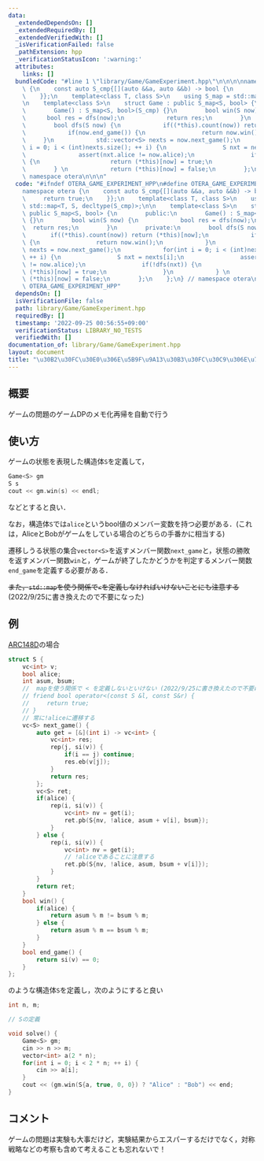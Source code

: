 ```yaml
---
data:
  _extendedDependsOn: []
  _extendedRequiredBy: []
  _extendedVerifiedWith: []
  _isVerificationFailed: false
  _pathExtension: hpp
  _verificationStatusIcon: ':warning:'
  attributes:
    links: []
  bundledCode: "#line 1 \"library/Game/GameExperiment.hpp\"\n\n\n\nnamespace otera\
    \ {\n    const auto S_cmp{[](auto &&a, auto &&b) -> bool {\n        return true;\n\
    \    }};\n    template<class T, class S>\n    using S_map = std::map<T, S, decltype(S_cmp)>;\n\
    \n    template<class S>\n    struct Game : public S_map<S, bool> {\n        public:\n\
    \        Game() : S_map<S, bool>(S_cmp) {}\n        bool win(S now) {\n      \
    \      bool res = dfs(now);\n            return res;\n        }\n        private:\n\
    \        bool dfs(S now) {\n            if((*this).count(now)) return (*this)[now];\n\
    \            if(now.end_game()) {\n                return now.win();\n       \
    \     }\n            std::vector<S> nexts = now.next_game();\n            for(int\
    \ i = 0; i < (int)nexts.size(); ++ i) {\n                S nxt = nexts[i];\n \
    \               assert(nxt.alice != now.alice);\n                if(!dfs(nxt))\
    \ {\n                    return (*this)[now] = true;\n                }\n    \
    \        } \n            return (*this)[now] = false;\n        };\n    };\n} //\
    \ namespace otera\n\n\n"
  code: "#ifndef OTERA_GAME_EXPERIMENT_HPP\n#define OTERA_GAME_EXPERIMENT_HPP 1\n\n\
    namespace otera {\n    const auto S_cmp{[](auto &&a, auto &&b) -> bool {\n   \
    \     return true;\n    }};\n    template<class T, class S>\n    using S_map =\
    \ std::map<T, S, decltype(S_cmp)>;\n\n    template<class S>\n    struct Game :\
    \ public S_map<S, bool> {\n        public:\n        Game() : S_map<S, bool>(S_cmp)\
    \ {}\n        bool win(S now) {\n            bool res = dfs(now);\n          \
    \  return res;\n        }\n        private:\n        bool dfs(S now) {\n     \
    \       if((*this).count(now)) return (*this)[now];\n            if(now.end_game())\
    \ {\n                return now.win();\n            }\n            std::vector<S>\
    \ nexts = now.next_game();\n            for(int i = 0; i < (int)nexts.size();\
    \ ++ i) {\n                S nxt = nexts[i];\n                assert(nxt.alice\
    \ != now.alice);\n                if(!dfs(nxt)) {\n                    return\
    \ (*this)[now] = true;\n                }\n            } \n            return\
    \ (*this)[now] = false;\n        };\n    };\n} // namespace otera\n\n#endif //\
    \ OTERA_GAME_EXPERIMENT_HPP"
  dependsOn: []
  isVerificationFile: false
  path: library/Game/GameExperiment.hpp
  requiredBy: []
  timestamp: '2022-09-25 00:56:55+09:00'
  verificationStatus: LIBRARY_NO_TESTS
  verifiedWith: []
documentation_of: library/Game/GameExperiment.hpp
layout: document
title: "\u30B2\u30FC\u30E0\u306E\u5B9F\u9A13\u30B3\u30FC\u30C9\u306E\u7C21\u7565\u5316"
---
```


## 概要

ゲームの問題のゲームDPのメモ化再帰を自動で行う

## 使い方

ゲームの状態を表現した構造体```S```を定義して，

```cpp
Game<S> gm
S s
cout << gm.win(s) << endl;
```
などとすると良い．

なお，構造体```S```では```alice```というbool値のメンバー変数を持つ必要がある．(これは，AliceとBobがゲームをしている場合のどちらの手番かに相当する)

遷移しうる状態の集合```vector<S>```を返すメンバー関数```next_game```と，状態の勝敗を返すメンバー関数```win```と，ゲームが終了したかどうかを判定するメンバー関数```end_game```を定義する必要がある．

~~また，```std::map```を使う関係で```<```を定義しなければいけないことにも注意する~~ (2022/9/25に書き換えたので不要になった)

## 例

[ARC148D](https://atcoder.jp/contests/arc148/tasks/arc148_d)の場合

```cpp
struct S {
    vc<int> v;
    bool alice;
    int asum, bsum;
    //  mapを使う関係で < を定義しないといけない (2022/9/25に書き換えたので不要になった)
    // friend bool operator<(const S &l, const S&r) {
    //     return true;
    // }
    // 常に!aliceに遷移する
    vc<S> next_game() {
        auto get = [&](int i) -> vc<int> {
            vc<int> res;
            rep(j, si(v)) {
                if(i == j) continue;
                res.eb(v[j]);
            }
            return res;
        };
        vc<S> ret;
        if(alice) {
            rep(i, si(v)) {
                vc<int> nv = get(i);
                ret.pb(S{nv, !alice, asum + v[i], bsum});
            }
        } else {
            rep(i, si(v)) {
                vc<int> nv = get(i);
                // !aliceであることに注意する
                ret.pb(S{nv, !alice, asum, bsum + v[i]});
            }
        }
        return ret;
    }
    bool win() {
        if(alice) {
            return asum % m != bsum % m;
        } else {
            return asum % m == bsum % m;
        }
    }
    bool end_game() {
        return si(v) == 0;
    }
};
```

のような構造体```S```を定義し，次のようにすると良い

```cpp
int n, m;

// Sの定義

void solve() {
    Game<S> gm;
    cin >> n >> m;
    vector<int> a(2 * n);
    for(int i = 0; i < 2 * n; ++ i) {
        cin >> a[i];
    }
    cout << (gm.win(S{a, true, 0, 0}) ? "Alice" : "Bob") << end;
}
```
## コメント

ゲームの問題は実験も大事だけど，実験結果からエスパーするだけでなく，対称戦略などの考察も含めて考えることも忘れないで！

